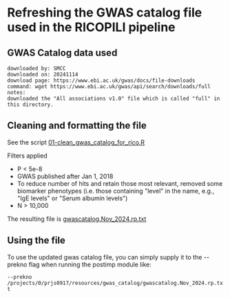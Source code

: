# Refreshing the GWAS catalog file used in the RICOPILI pipeline

## GWAS Catalog data used

```
downloaded by: SMCC
downloaded on: 20241114
download page: https://www.ebi.ac.uk/gwas/docs/file-downloads
command: wget https://www.ebi.ac.uk/gwas/api/search/downloads/full 
notes: 
downloaded the "All associations v1.0" file which is called "full" in this directory.
```

## Cleaning and formatting the file

See the script [01-clean_gwas_catalog_for_rico.R](https://github.com/sarahcolbert/ricopili_gwas_catalog_update/blob/main/01-clean_gwas_catalog_for_rico.R)

Filters applied
- P < 5e-8
- GWAS published after Jan 1, 2018
- To reduce number of hits and retain those most relevant, removed some biomarker phenotypes (i.e. those containing "level" in the name, e.g., "IgE levels" or "Serum albumin levels")
- N > 10,000

The resulting file is [gwascatalog.Nov_2024.rp.txt](https://github.com/sarahcolbert/ricopili_gwas_catalog_update/blob/main/gwascatalog.Nov_2024.rp.txt)

## Using the file

To use the updated gwas catalog file, you can simply supply it to the --prekno flag when running the postimp module like:

`--prekno /projects/0/prjs0917/resources/gwas_catalog/gwascatalog.Nov_2024.rp.txt`
